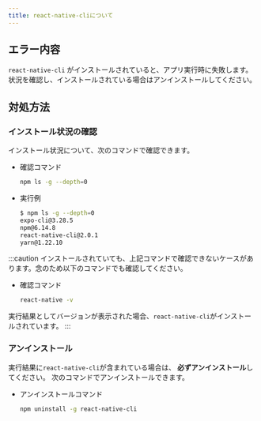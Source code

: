 ```yaml
---
title: react-native-cliについて
---
```


## エラー内容

`react-native-cli` がインストールされていると、アプリ実行時に失敗します。状況を確認し、インストールされている場合はアンインストールしてください。

## 対処方法

### インストール状況の確認

インストール状況について、次のコマンドで確認できます。

- 確認コマンド

  ```bash
  npm ls -g --depth=0
  ```

- 実行例

  ```bash
  $ npm ls -g --depth=0
  expo-cli@3.28.5
  npm@6.14.8
  react-native-cli@2.0.1
  yarn@1.22.10
  ```

:::caution
インストールされていても、上記コマンドで確認できないケースがあります。念のため以下のコマンドでも確認してください。

- 確認コマンド

  ```bash
  react-native -v
  ```

実行結果としてバージョンが表示された場合、`react-native-cli`がインストールされています。
:::


### アンインストール

実行結果に`react-native-cli`が含まれている場合は、 **必ずアンインストール**してください。
次のコマンドでアンインストールできます。

- アンインストールコマンド

  ```bash
  npm uninstall -g react-native-cli
  ```
